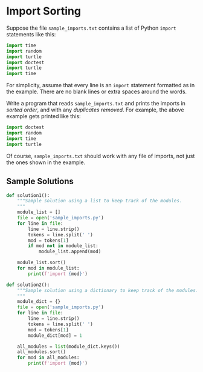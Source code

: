 # Import Sorting

Suppose the file `sample_imports.txt` contains a list of Python `import`
statements like this:

```python
import time
import random
import turtle
import doctest
import turtle
import time
```

For simplicity, assume that every line is an `import` statement formatted as in
the example. There are no blank lines or extra spaces around the words.

Write a program that reads `sample_imports.txt` and prints the imports in
*sorted order*, and with any *duplicates removed*. For example, the above
example gets printed like this:

```python
import doctest
import random
import time
import turtle
```

Of course, `sample_imports.txt` should work with any file of imports, not just
the ones shown in the example.

## Sample Solutions

```python
def solution1():
    """Sample solution using a list to keep track of the modules.
    """
    module_list = []
    file = open('sample_imports.py')
    for line in file:
        line = line.strip()
        tokens = line.split(' ')
        mod = tokens[1]
        if mod not in module_list:
            module_list.append(mod)

    module_list.sort()
    for mod in module_list:
        print(f'import {mod}')

def solution2():
    """Sample solution using a dictionary to keep track of the modules.
    """
    module_dict = {}
    file = open('sample_imports.py')
    for line in file:
        line = line.strip()
        tokens = line.split(' ')
        mod = tokens[1]
        module_dict[mod] = 1

    all_modules = list(module_dict.keys())
    all_modules.sort()
    for mod in all_modules:
        print(f'import {mod}')
```
